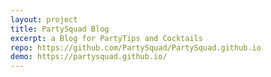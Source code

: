 ```yaml
---
layout: project
title: PartySquad Blog
excerpt: a Blog for PartyTips and Cocktails
repo: https://github.com/PartySquad/PartySquad.github.io
demo: https://partysquad.github.io/
---
```


